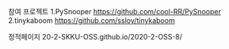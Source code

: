 참여 프로젝트
1.PySnooper
https://github.com/cool-RR/PySnooper
2.tinykaboom
https://github.com/ssloy/tinykaboom

정적페이지
20-2-SKKU-OSS.github.io/2020-2-OSS-8/
